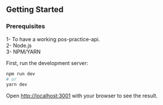 ## Getting Started

### Prerequisites

1- To have a working pos-practice-api. <br/>
2- Node.js <br/>
3- NPM/YARN <br/>

First, run the development server:

```bash
npm run dev
# or
yarn dev
```

Open [http://localhost:3001](http://localhost:3001) with your browser to see the result.
